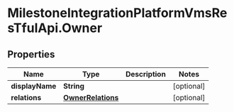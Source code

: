# MilestoneIntegrationPlatformVmsResTfulApi.Owner

## Properties
Name | Type | Description | Notes
------------ | ------------- | ------------- | -------------
**displayName** | **String** |  | [optional] 
**relations** | [**OwnerRelations**](OwnerRelations.md) |  | [optional] 
